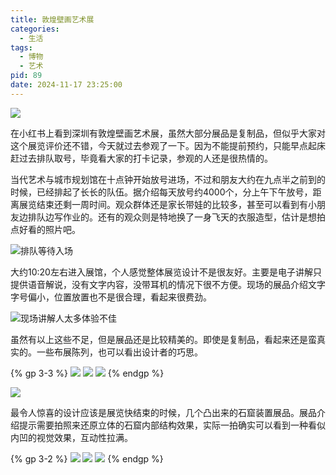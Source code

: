 ```yaml
---
title: 敦煌壁画艺术展
categories:
  - 生活
tags:
  - 博物
  - 艺术
pid: 89
date: 2024-11-17 23:25:00
---
```


![](https://cdn.pinlyu.com/posts/2024/89-敦煌展0.webp)

在小红书上看到深圳有敦煌壁画艺术展，虽然大部分展品是复制品，但似乎大家对这个展览评价还不错，今天就过去参观了一下。因为不能提前预约，只能早点起床赶过去排队取号，毕竟看大家的打卡记录，参观的人还是很热情的。
<!-- more -->

当代艺术与城市规划馆在十点钟开始放号进场，不过和朋友大约在九点半之前到的时候，已经排起了长长的队伍。据介绍每天放号约4000个，分上午下午放号，距离展览结束还剩一周时间。观众群体还是家长带娃的比较多，甚至可以看到有小朋友边排队边写作业的。还有的观众则是特地换了一身飞天的衣服造型，估计是想拍点好看的照片吧。

![排队等待入场](https://cdn.pinlyu.com/posts/2024/89-敦煌展1.webp#550x)

大约10:20左右进入展馆，个人感觉整体展览设计不是很友好。主要是电子讲解只提供语音解说，没有文字内容，没带耳机的情况下很不方便。现场的展品介绍文字字号偏小，位置放置也不是很合理，看起来很费劲。

![现场讲解人太多体验不佳](https://cdn.pinlyu.com/posts/2024/89-敦煌展2.webp#550x)

虽然有以上这些不足，但是展品还是比较精美的。即使是复制品，看起来还是蛮真实的。一些布展陈列，也可以看出设计者的巧思。

{% gp 3-3 %}
![](https://cdn.pinlyu.com/posts/2024/89-敦煌展3.webp)
![](https://cdn.pinlyu.com/posts/2024/89-敦煌展4.webp)
![](https://cdn.pinlyu.com/posts/2024/89-敦煌展5.webp)
{% endgp %}

![](https://cdn.pinlyu.com/posts/2024/89-敦煌展6.webp#550x)

最令人惊喜的设计应该是展览快结束的时候，几个凸出来的石窟装置展品。展品介绍提示需要拍照来还原立体的石窟内部结构效果，实际一拍确实可以看到一种看似内凹的视觉效果，互动性拉满。

{% gp 3-2 %}
![](https://cdn.pinlyu.com/posts/2024/89-敦煌展7.webp)
![](https://cdn.pinlyu.com/posts/2024/89-敦煌展8.webp)
![](https://cdn.pinlyu.com/posts/2024/89-敦煌展9.webp)
{% endgp %}
